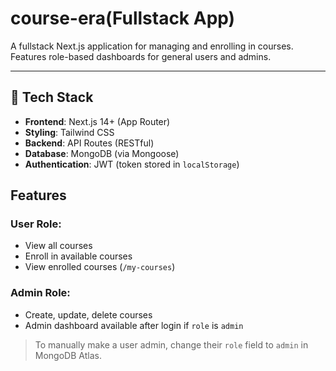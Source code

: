 ﻿# course-era(Fullstack App)

A fullstack Next.js application for managing and enrolling in courses. Features role-based dashboards for general users and admins.

---

## 🔧 Tech Stack

- **Frontend**: Next.js 14+ (App Router)
- **Styling**: Tailwind CSS
- **Backend**: API Routes (RESTful)
- **Database**: MongoDB (via Mongoose)
- **Authentication**: JWT (token stored in `localStorage`)

  
##  Features

### User Role:
- View all courses
- Enroll in available courses
- View enrolled courses (`/my-courses`)

###  Admin Role:
- Create, update, delete courses
- Admin dashboard available after login if `role` is `admin`

> To manually make a user admin, change their `role` field to `admin` in MongoDB Atlas.

